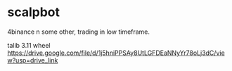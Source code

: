 # scalpbot
4binance n some other, trading in low timeframe. 



talib 3.11 wheel https://drive.google.com/file/d/1j5hniPPSAy8UtLGFDEaNNyYr78oLj3dC/view?usp=drive_link

